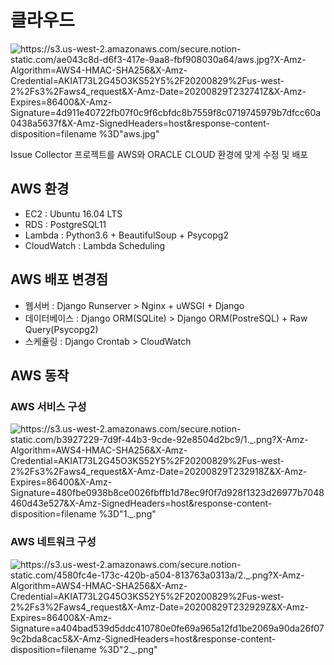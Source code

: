 # 클라우드

![https://s3.us-west-2.amazonaws.com/secure.notion-static.com/ae043c8d-d6f3-417e-9aa8-fbf908030a64/aws.jpg?X-Amz-Algorithm=AWS4-HMAC-SHA256&X-Amz-Credential=AKIAT73L2G45O3KS52Y5%2F20200829%2Fus-west-2%2Fs3%2Faws4_request&X-Amz-Date=20200829T232741Z&X-Amz-Expires=86400&X-Amz-Signature=4d911e40722fb07f0c9f6cbfdc8b7559f8c0719745979b7dfcc60a0438a5637f&X-Amz-SignedHeaders=host&response-content-disposition=filename %3D"aws.jpg"](https://s3.us-west-2.amazonaws.com/secure.notion-static.com/ae043c8d-d6f3-417e-9aa8-fbf908030a64/aws.jpg?X-Amz-Algorithm=AWS4-HMAC-SHA256&X-Amz-Credential=AKIAT73L2G45O3KS52Y5%2F20200829%2Fus-west-2%2Fs3%2Faws4_request&X-Amz-Date=20200829T232741Z&X-Amz-Expires=86400&X-Amz-Signature=4d911e40722fb07f0c9f6cbfdc8b7559f8c0719745979b7dfcc60a0438a5637f&X-Amz-SignedHeaders=host&response-content-disposition=filename%20%3D%22aws.jpg%22)

Issue Collector 프로젝트를 AWS와 ORACLE CLOUD 환경에 맞게 수정 및 배포

## AWS 환경

- EC2 : Ubuntu 16.04 LTS
- RDS : PostgreSQL11
- Lambda : Python3.6 + BeautifulSoup + Psycopg2
- CloudWatch : Lambda Scheduling

## AWS 배포 변경점

- 웹서버 : Django Runserver > Nginx + uWSGI + Django
- 데이터베이스 : Django ORM(SQLite) > Django ORM(PostreSQL) + Raw Query(Psycopg2)
- 스케쥴링 : Django Crontab > CloudWatch

## AWS 동작

### AWS 서비스 구성

![https://s3.us-west-2.amazonaws.com/secure.notion-static.com/b3927229-7d9f-44b3-9cde-92e8504d2bc9/1._.png?X-Amz-Algorithm=AWS4-HMAC-SHA256&X-Amz-Credential=AKIAT73L2G45O3KS52Y5%2F20200829%2Fus-west-2%2Fs3%2Faws4_request&X-Amz-Date=20200829T232918Z&X-Amz-Expires=86400&X-Amz-Signature=480fbe0938b8ce0026fbffb1d78ec9f0f7d928f1323d26977b7048460d43e527&X-Amz-SignedHeaders=host&response-content-disposition=filename %3D"1._.png"](https://s3.us-west-2.amazonaws.com/secure.notion-static.com/b3927229-7d9f-44b3-9cde-92e8504d2bc9/1._.png?X-Amz-Algorithm=AWS4-HMAC-SHA256&X-Amz-Credential=AKIAT73L2G45O3KS52Y5%2F20200829%2Fus-west-2%2Fs3%2Faws4_request&X-Amz-Date=20200829T232918Z&X-Amz-Expires=86400&X-Amz-Signature=480fbe0938b8ce0026fbffb1d78ec9f0f7d928f1323d26977b7048460d43e527&X-Amz-SignedHeaders=host&response-content-disposition=filename%20%3D%221._.png%22)

### AWS 네트워크 구성

![https://s3.us-west-2.amazonaws.com/secure.notion-static.com/4580fc4e-173c-420b-a504-813763a0313a/2._.png?X-Amz-Algorithm=AWS4-HMAC-SHA256&X-Amz-Credential=AKIAT73L2G45O3KS52Y5%2F20200829%2Fus-west-2%2Fs3%2Faws4_request&X-Amz-Date=20200829T232929Z&X-Amz-Expires=86400&X-Amz-Signature=a404bad539d5ddc410780e0fe69a965a12fd1be2069a90da26f079c2bda8cac5&X-Amz-SignedHeaders=host&response-content-disposition=filename %3D"2._.png"](https://s3.us-west-2.amazonaws.com/secure.notion-static.com/4580fc4e-173c-420b-a504-813763a0313a/2._.png?X-Amz-Algorithm=AWS4-HMAC-SHA256&X-Amz-Credential=AKIAT73L2G45O3KS52Y5%2F20200829%2Fus-west-2%2Fs3%2Faws4_request&X-Amz-Date=20200829T232929Z&X-Amz-Expires=86400&X-Amz-Signature=a404bad539d5ddc410780e0fe69a965a12fd1be2069a90da26f079c2bda8cac5&X-Amz-SignedHeaders=host&response-content-disposition=filename%20%3D%222._.png%22)